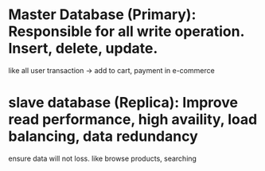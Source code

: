 # Master Database (Primary): Responsible for all write operation. Insert, delete, update.

like all user transaction -> add to cart, payment in e-commerce

# slave database (Replica): Improve read performance, high availity, load balancing, data redundancy

ensure data will not loss. like browse products, searching
